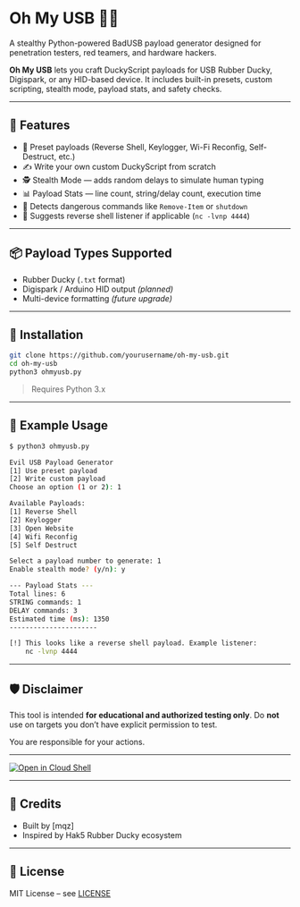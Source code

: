 # Oh My USB 🔌🦆

A stealthy Python-powered BadUSB payload generator designed for penetration testers, red teamers, and hardware hackers.

**Oh My USB** lets you craft DuckyScript payloads for USB Rubber Ducky, Digispark, or any HID-based device. It includes built-in presets, custom scripting, stealth mode, payload stats, and safety checks.

---

## 🚀 Features

* 🧠 Preset payloads (Reverse Shell, Keylogger, Wi-Fi Reconfig, Self-Destruct, etc.)
* ✍️ Write your own custom DuckyScript from scratch
* 🕵️ Stealth Mode — adds random delays to simulate human typing
* 📊 Payload Stats — line count, string/delay count, execution time
* 🔐 Detects dangerous commands like `Remove-Item` or `shutdown`
* 📡 Suggests reverse shell listener if applicable (`nc -lvnp 4444`)

---

## 📦 Payload Types Supported

* Rubber Ducky (`.txt` format)
* Digispark / Arduino HID output *(planned)*
* Multi-device formatting *(future upgrade)*

---

## 📂 Installation

```bash
git clone https://github.com/yourusername/oh-my-usb.git
cd oh-my-usb
python3 ohmyusb.py
```

> Requires Python 3.x

---

## 📁 Example Usage

```bash
$ python3 ohmyusb.py

Evil USB Payload Generator
[1] Use preset payload
[2] Write custom payload
Choose an option (1 or 2): 1

Available Payloads:
[1] Reverse Shell
[2] Keylogger
[3] Open Website
[4] Wifi Reconfig
[5] Self Destruct

Select a payload number to generate: 1
Enable stealth mode? (y/n): y

--- Payload Stats ---
Total lines: 6
STRING commands: 1
DELAY commands: 3
Estimated time (ms): 1350
----------------------

[!] This looks like a reverse shell payload. Example listener:
    nc -lvnp 4444
```

---

## 🛡 Disclaimer

This tool is intended **for educational and authorized testing only**.
Do **not** use on targets you don’t have explicit permission to test.

You are responsible for your actions.

---
[![Open in Cloud Shell](https://gstatic.com/cloudssh/images/open-btn.png)](https://ssh.cloud.google.com/cloudshell/editor?cloudshell_git_repo=https://github.com/mqz0211/oh-my-usb&cloudshell_working_dir=oh-my-usb)

---
## 🙌 Credits

* Built by \[mqz]
* Inspired by Hak5 Rubber Ducky ecosystem

---

## 📄 License

MIT License – see [LICENSE](./LICENSE)
